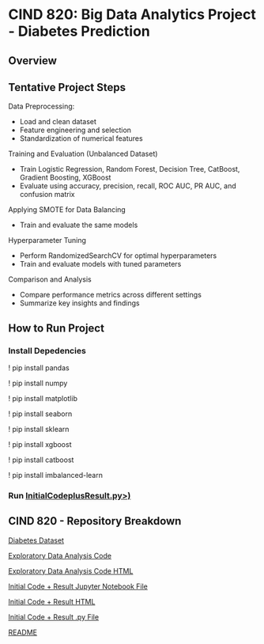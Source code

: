 # CIND 820: Big Data Analytics Project - Diabetes Prediction

## Overview


## Tentative Project Steps 
Data Preprocessing:
* Load and clean dataset
* Feature engineering and selection
* Standardization of numerical features

Training and Evaluation (Unbalanced Dataset)
* Train Logistic Regression, Random Forest, Decision Tree, CatBoost, Gradient Boosting, XGBoost
* Evaluate using accuracy, precision, recall, ROC AUC, PR AUC, and confusion matrix

Applying SMOTE for Data Balancing
* Train and evaluate the same models

Hyperparameter Tuning
* Perform RandomizedSearchCV for optimal hyperparameters
* Train and evaluate models with tuned parameters

Comparison and Analysis
* Compare performance metrics across different settings
* Summarize key insights and findings

## How to Run Project
### Install Depedencies 
! pip install pandas

! pip install numpy

! pip install matplotlib

! pip install seaborn

! pip install sklearn

! pip install xgboost

! pip install catboost

! pip install imbalanced-learn

### Run [InitialCodeplusResult.py>)](InitialCodeplusResult.py)

## CIND 820 - Repository Breakdown
[Diabetes Dataset][def6]

[Exploratory Data Analysis Code][def5]

[Exploratory Data Analysis Code HTML][def4]

[Initial Code + Result Jupyter Notebook File][def3]

[Initial Code + Result HTML][def2]

[Initial Code + Result .py File][def]

[README][def]

[def]: InitialCodeplusResult.py
[def2]: Initial%20Code%20plus%20results.html
[def3]: Initial%20Code%20plus%20results.ipynb
[def4]: EDA_Analysis_Report.html
[def5]: EDA
[def6]: diabetes_012_health_indicators_BRFSS2015.csv
[def7]: README.md